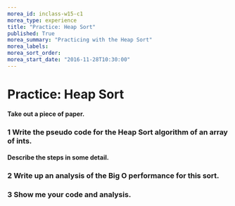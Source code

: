 ```yaml
---
morea_id: inclass-w15-c1
morea_type: experience
title: "Practice: Heap Sort"
published: True
morea_summary: "Practicing with the Heap Sort"
morea_labels:
morea_sort_order:
morea_start_date: "2016-11-28T10:30:00"
---
```


# Practice: Heap Sort

**Take out a piece of paper.**

### 1 Write the pseudo code for the Heap Sort algorithm of an array of ints.

####  Describe the steps in some detail.

### 2 Write up an analysis of the Big O performance for this sort.

### 3 Show me your code and analysis.
